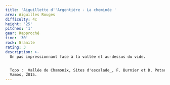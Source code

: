 ```yaml
---
title: 'Aiguillette d''Argentière - La cheminée '
area: Aiguilles Rouges
difficulty: 4c
height: '25'
pitches: '1'
gear: Rapproché
time: '30'
rock: Granite
rating: 3
description: >-
  Un pas impressionnant face à la vallée et au-dessus du vide.


  Topo : _Vallée de Chamonix, Sites d'escalade_, F. Burnier et D. Potard, Guide
  Vamos, 2015.
---
```


